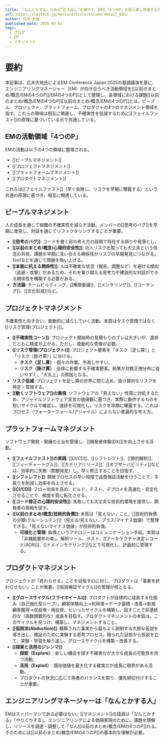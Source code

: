 ```yaml
---
title: 「なんとかする」ための“引き出し”を増やす。EMの「4つのP」を捉え直し改善する方法
url: https://levtech.jp/media/article/column/detail_661/
author: 広木 大地
published_date: 2025-05-01
tags:
  - ブログ
  - EM
  - マネジメント
---
```


# 要約

本記事は、広木大地氏によるEM Conference Japan 2025の基調講演を基に、エンジニアリングマネージャー（EM）が向き合うべき活動領域を[[以前のまとめ/概念/EMの4つのP]]/EMの4つのP]]として整理し、各領域における課題[[以前のまとめ/概念/EMの4つのP]][以前のまとめ/概念/EMの4つのP]]とは、ピープル、プロジェクト、プラットフォーム、プロダクトの4つのマネジメント領域を指す。これらの領域は相互に関連し、不確実性を低減するために[[フェイルファスト]]の原理に基づいている点で共通している。

## EMの活動領域「4つのP」

EMの活動は以下の4つの領域に整理される。
- [[ピープルマネジメント]]
- [[プロジェクトマネジメント]]
- [[プラットフォームマネジメント]]
- [[プロダクトマネジメント]]

これらは[[フェイルファスト]]（早く失敗し、リスクを早期に曝露する）という共通の原理に基づき、相互に関連している。

## ピープルマネジメント

人の成長を通じて組織の不確実性を減らす活動。メンバーの[[思考のバグ]]を早期に発見し、対話を通じてリファクタリングすることが重要。
- **[[思考のバグ]]**: コードを書く前の考え方の段階で存在する誤りや見落とし。
- **[[以前のまとめ/概念/心理的安全性]]**: 対人リスクを取っても大丈夫という信念の共有。課題を早期に言い合える関係性がリスクの早期発見につながる。1on1などを通じて問題を吸い上げる。
- **[[本能に抗える関係性]]**: 人は不確実な状況（報告、調整など）を避ける傾向（逃避・攻撃）があるため、それを乗り越える思考力や建設的な対話ができる関係性を構築する必要がある。
- **方法論**: チームビルディング、[[権限委譲]]、[[メンタリング]]、[[コーチング]]、[[文化形成]]など。

## プロジェクトマネジメント

不確実性と向き合い、能動的に減らしていく活動。本質はタスク管理ではなく[[リスク管理(プロジェクト)]]。
- **[[不確実性コーン]]**: プロジェクト開始時の見積もりのブレは大きいが、進捗とともに精度が上がる。ただし、能動的な管理が必要。
- **[[リスク管理(プロジェクト)]]**: プロジェクト要素を「タスク（足し算）」と「リスク（掛け算）」に分ける。
    - **タスク（足し算）**: 個々の作業。予測しやすい。
    - **リスク（掛け算）**: 全体に影響する不確実要素。結果が対数正規分布に従いやすく、「大炎上」の原因となる。
- **リスク低減**: プロジェクトを足し算の世界に閉じ込め、掛け算的なリスクを特定・管理する。
- **[[動くソフトウェア]]の重視**: ソフトウェアの「見えない」性質に対処するため、アジャイルソフトウェア宣言の価値観に基づき、実際に動作するものを短いサイクルで確認し、進捗を可視化し、リスクを早期に曝露する。これはプロセス（ウォーターフォール/アジャイル）によらない普遍的な考え方。

## プラットフォームマネジメント

ソフトウェア開発・発展の土台を管理し、[[開発者体験(DX)]]を向上させる活動。
- **[[フェイルファスト]]の実践**: [[CI/CD]]、[[シフトレフト]]、[[静的解析]]、[[フィーチャートグル]]、[[カナリアリリース]]、[[オブザーバビリティ]]などは、効率的に失敗（問題発見）し、早く修正することを目指す。
- **[[シフトレフト]]**: 開発プロセスの早い段階で品質保証活動を行うことで、手戻りを削減し効率を向上させる。
- **[[CI/CD]]**: フロー効率を高め、ビルド、テスト、デプロイを高速化・安定化させることで、頻度を質に転化させる。
- **[[コード修正の心理的安全性]]**: 失敗しても大丈夫な技術的環境を提供し、開発者の挑戦を促す。
- **[[以前のまとめ/概念/技術的負債]]**: 本質は「見えない」こと。[[技術的負債の分類(クルーシュテン)]]（見える/見えない、プラス/マイナス価値）で整理できる。「見えないマイナス価値」が技術的負債。
    - **可視化と管理**: 負債というアナロジーはコミュニケーション手段。本質は「非機能要件の束」。解析ツール、テスト、[[アーキテクチャ決定レコード(ADR)]]、[[ドメインモデリング]]などで可視化し、計画的に管理する。

## プロダクトマネジメント

プロジェクトが「終わらせる」ことを目指すのに対し、プロダクトは「事業を終わらせない」ことが重要。[[仮説検証サイクル]]の管理が核となる。
- **[[グロースサイクル(フライホイール)]]**: プロダクトが自律的に成長する仕組み（自己強化型ループ）。顧客体験向上→利用増→データ蓄積・改善→新規顧客獲得→収益増・再投資、といったサイクルを構築し、回すことで非連続的な（指数関数的な）成長を目指す。プロダクトマネジメントの本質は、このサイクルを見つけ、構築し、マネジメントすること。
- **[[仮説法(Abduction)]]**: 観察された事実から最もよく説明する大胆な仮説を導き出し、検証のために実験する思考プロセス。限られた証拠から仮説を立て、実験・学習を繰り返し、グロースサイクルを構築・改善する。
- **[[探索と活用のジレンマ]]**:
    - **探索（Explore）**: 新しい機会を探す不確実だが大きな成長の可能性を持つ活動。
    - **活用（Exploit）**: 既存価値を最大化する確実だが成長に限界がある活動。
    - プロダクトの状況に応じて両者のバランスを取り、優先順位付けすることが重要。

## エンジニアリングマネージャーは「なんとかする人」

EMはスーパーマンである必要はない。[[マネジメント]]の語源は「なんとかする」「やりくりする」。エンジニアリングによる価値実現のために、課題を理解し、リソースを調達・調整して「なん[[以前のまとめ/概念/EMの4つのP]]れる。そのためには[[以前のまとめ/概念/EMの4つのP]]の基本的な理解が必要。
